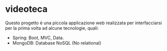# videoteca

Questo progetto è una piccola applicazione web realizzata per interfacciarsi per la prima volta ad alcune tecnologie, quali:

- Spring: Boot, MVC, Data.
- MongoDB: Database NoSQL (No relational)

